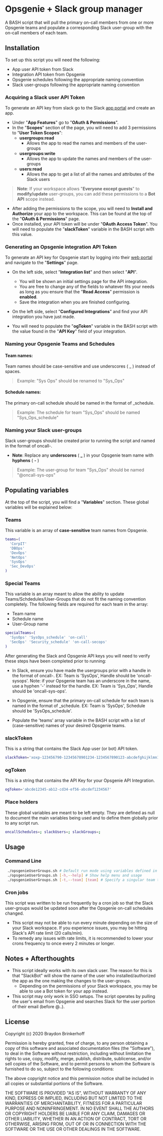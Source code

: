 # Opsgenie + Slack group manager
A BASH script that will pull the primary on-call members from one or more Opsgenie teams and populate a corresponding Slack user-group with the on-call members of each team.

## Installation

To set up this script you will need the following:
  - App user API token from Slack
  - Integration API token from Opsgenie
  - Opsgenie schedules following the appropriate naming convention
  - Slack user-groups following the appropriate naming convention

### Acquiring a Slack user API Token

To generate an API key from slack go to the Slack [app portal](https://api.slack.com/apps) and create an app.
 
- Under "**App Features**" go to "**OAuth & Permissions**".
- In the "**Scopes**" section of the page, you will need to add 3 permissions to "**User Token Scopes**":
  - **usergroups:read**
    - Allows the app to read the names and members of the user-groups
  - **usergroups:write**
    - Allows the app to update the names and members of the user-groups
  - **users:read**
    - Allows the app to get a list of all the names and attributes of the Slack users
> **Note**: If your workspace allows "**Everyone except guests**" to **modify/update** user-groups, you can add these permissions to a **Bot API** scope instead.

- After adding the permissions to the scope, you will need to **Install and Authorize** your app to the workspace. This can be found at the top of the "**OAuth & Permissions**" page.
- Once installed, your API token will be under "**OAuth Access Token**". You will need to populate the "**slackToken**" variable in the BASH script with this value.

### Generating an Opsgenie integration API Token

To generate an API key for Opsgenie start by logging into their [web portal](https://app.opsgenie.com) and navigate to the "**Settings**" page.

- On the left side, select "**Integration list**" and then select "**API**".
  - You will be shown an initial settings page for the API integration.
  - You are free to change any of the fields to whatever fits your needs as long as you ensure that the "**Read Access**" permission is **enabled**. 
  - Save the integration when you are finished configuring.

- On the left side, select "**Configured Integrations**" and find your API integration you have just made.

- You will need to populate the "**ogToken**" variable in the BASH script with the value found in the "**API Key**" field of your integration.

### Naming your Opsgenie Teams and Schedules

#### Team names:
Team names should be case-sensitive and use underscores ( _ ) instead of spaces.
> Example: "Sys Ops" should be renamed to "Sys_Ops"

#### Schedule names:
The primary on-call schedule should be named in the format of <TeamName>_schedule.
> Example: The schedule for team "Sys_Ops" should be named "Sys_Ops_schedule"

### Naming your Slack user-groups
Slack user-groups should be created prior to running the script and named in the format of oncall-<TeamName>.
- **Note**: Replace any **underscores** ( **_** ) in your Opsgenie team name with **hyphens** ( **-** )

> Example: The user-group for team "Sys_Ops" should be named "@oncall-sys-ops"



## Populating variables
At the top of the script, you will find a "**Variables**" section. These global variables will be explained below:

### Teams
This variable is an array of **case-sensitive** team names from Opsgenie.
```bash
teams=(
  'CorpIT'
  'DBOps'
  'DevOps'
  'NetOps'
  'SysOps'
  'Sec_DevOps'
)
```

### Special Teams
This variable is an array meant to allow the ability to update Teams/Schdedules/User-Groups that do not fit the naming convention completely. The following fields are required for each team in the array:
- Team name
- Schedule name
- User-Group name
```bash
specialTeams=(
  'SysOps' 'SysOps_schedule' 'on-call'
  'SecOps' 'Security_schedule' 'on-call-secops'
)
```
After generating the Slack and Opsgenie API keys you will need to verify these steps have been completed prior to running:

- In Slack, ensure you have made the usergroups prior with a handle in the format of  oncall-<teamname>. EX: Team is 'SysOps', Handle should be 'oncall-sysops'.
  Note: if your Opsgenie team has an underscore in the name, use a hyphen '-' instead for the handle. EX: Team is 'Sys_Ops', Handle should be 'oncall-sys-ops'.
  
- In Opsgenie, ensure that the primary on-call schedule for each team is named in the format of <teamname>_schedule. EX: Team is 'SysOps', Schedule should be 'SysOps_schedule'.
  
- Populate the 'teams' array variable in the BASH script with a list of (case-sensitive) names of your desired Opsgenie teams.

### slackToken
This is a string that contains the Slack App user (or bot) API token.
```bash
slackToken='xoxp-123456790-12345678901234-1234567890123-abcdefghijklmn1234567890'
``` 

### ogToken
This is a string that contains the API Key for your Opsgenie API Integration.
```bash
ogToken='abcde12345-ab12-cd34-ef56-abcdef1234567'
```

### Place holders
These global variables are meant to be left empty. They are defined as null to document the main variables being used and to define them globally prior to any script run.
```bash
oncallSchedules=; slackUsers=; slackGroups=;
```

## Usage

### Command Line
```bash
 ./opsgenieUserGroups.sh # Default run mode using variables defined in script body
 ./opsgenieUserGroups.sh [-h,--help] # Show help menu and usage
 ./opsgenieUserGroups.sh [-t,--team] [team] # Specify a singular team to run an update for
```

### Cron jobs
This script was written to be run frequently by a cron job so that the Slack user-groups would be updated soon after the Opsgenie on-call schedules changed.
- This script may not be able to run every minute depending on the size of your Slack workspace. If you experience issues, you may be hitting Slack's API rate limit (20 calls/min).
- To remedy any issues with rate limits, it is recommended to lower your crons frequency to once every 2 minutes or longer.

## Notes + Afterthoughts
  - This script ideally works with its own slack user. The reason for this is that "SlackBot" will show the name of the user who installed/authorized the app as the one making the changes to the user-groups.
    - Depending on the permissions of your Slack workspace, you may be able to use a Bot token for your app instead. 
  - This script may only work in SSO setups. The script operates by pulling the user's email from Opsgenie and searches Slack for the user portion of their email (before @..).

## License

Copyright (c) 2020 Braydon Brinkerhoff

Permission is hereby granted, free of charge, to any person obtaining a copy
of this software and associated documentation files (the "Software"), to deal
in the Software without restriction, including without limitation the rights
to use, copy, modify, merge, publish, distribute, sublicense, and/or sell
copies of the Software, and to permit persons to whom the Software is
furnished to do so, subject to the following conditions:

The above copyright notice and this permission notice shall be included in all
copies or substantial portions of the Software.

THE SOFTWARE IS PROVIDED "AS IS", WITHOUT WARRANTY OF ANY KIND, EXPRESS OR
IMPLIED, INCLUDING BUT NOT LIMITED TO THE WARRANTIES OF MERCHANTABILITY,
FITNESS FOR A PARTICULAR PURPOSE AND NONINFRINGEMENT. IN NO EVENT SHALL THE
AUTHORS OR COPYRIGHT HOLDERS BE LIABLE FOR ANY CLAIM, DAMAGES OR OTHER
LIABILITY, WHETHER IN AN ACTION OF CONTRACT, TORT OR OTHERWISE, ARISING FROM,
OUT OF OR IN CONNECTION WITH THE SOFTWARE OR THE USE OR OTHER DEALINGS IN THE
SOFTWARE.
